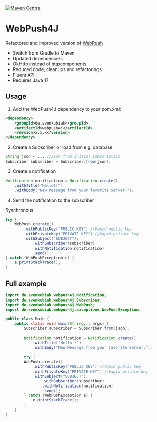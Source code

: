 [![Maven Central](https://maven-badges.herokuapp.com/maven-central/de.svenkubiak/webpush4j/badge.svg)](https://mvnrepository.com/artifact/de.svenkubiak/webpush4j)

WebPush4J
================

Refactored and improved version of [WebPush](https://github.com/web-push-libs/webpush-java)

- Switch from Gradle to Maven
- Updated dependencies
- OkHttp instead of httpcomponents
- Reduced code, cleanups and refactorings
- Fluent API
- Requires Java 17

Usage
------------------

1. Add the WebPush4J dependency to your pom.xml:

```xml
<dependency>
    <groupId>de.svenkubiak</groupId>
    <artifactId>webpush4j</artifactId>
    <version>x.x.x</version>
</dependency>
```

2. Create a Subscriber or load from e.g. database

```java
String json = ... //Json from initial subscription
Subscriber subscriber = Subscriber.from(json);
```	

3. Create a notification

```java
Notification notification = Notification.create()
    .withTitle("Hello!!")
    .withBody("New Message from your favorite Server.");
```	

4. Send the notification to the subscriber

Synchronous

```java
try {
    WebPush.crerate()
		.withPublicKey("PUBLIC KEY") //Vapid public key
 		.withPrivateKey("PRIVATE KEY") //Vapid private key
  		.withSubject("SUBJECT");
        	.withSubscriber(subscriber)
        	.withNotification(notification)
        	.send();
} catch (WebPushException e) {
    e.printStackTrace();
}
```	


Full example
------------------

```java
import de.svenkubiak.webpush4j.Notification;
import de.svenkubiak.webpush4j.Subscriber;
import de.svenkubiak.webpush4j.WebPush;
import de.svenkubiak.webpush4j.exceptions.WebPushException;

public class Main {
    public static void main(String... args) {
        Subscriber subscriber = Subscriber.from(json);
                
        Notification notification = Notification.create()
            .withTitle("Hello!!")
            .withBody("New Message from your favorite Server.");
        
        try {
	    WebPush.crerate()
			.withPublicKey("PUBLIC KEY") //Vapid public key
	 		.withPrivateKey("PRIVATE KEY") //Vapid private key
	  		.withSubject("SUBJECT");
	        	.withSubscriber(subscriber)
	        	.withNotification(notification)
	        	.send();
        } catch (WebPushException e) {
            e.printStackTrace();
        }
    }
}

```	